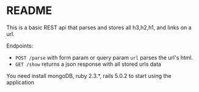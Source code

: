 # README

This is a basic REST api that parses and stores all h3,h2,h1, and links on a url. 

Endpoints: 
  * `POST /parse` with form param or query param `url` parses the url's html. 
  * `GET /show` returns a json response with all stored urls data


You need install mongoDB, ruby 2.3.*, rails 5.0.2 to start using the application
